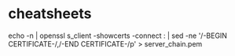 # cheatsheets
echo -n | openssl s_client -showcerts -connect <hostname>:<port> | sed -ne '/-BEGIN CERTIFICATE-/,/-END CERTIFICATE-/p' > server_chain.pem
